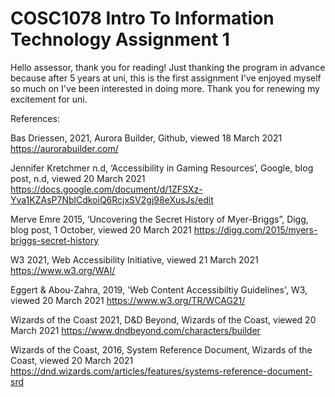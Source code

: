 # COSC1078 Intro To Information Technology Assignment 1

Hello assessor, thank you for reading! Just thanking the program in advance because after 5 years at uni, this is the first assignment I've enjoyed myself so much on I've been interested in doing more. Thank you for renewing my excitement for uni.


References:


Bas Driessen, 2021, Aurora Builder, Github, viewed 18 March 2021 <https://aurorabuilder.com/>

Jennifer Kretchmer n.d, ‘Accessibility in Gaming Resources’, Google, blog post, n.d, viewed 20 March 2021 <https://docs.google.com/document/d/1ZFSXz-Yva1KZAsP7NblCdkoiQ6RcjxSV2gj98eXusJs/edit>

Merve Emre 2015, ‘Uncovering the Secret History of Myer-Briggs”, Digg, blog post, 1 October, viewed 20 March 2021 <https://digg.com/2015/myers-briggs-secret-history>

W3 2021, Web Accessibility Initiative, viewed 21 March 2021 <https://www.w3.org/WAI/>

Eggert & Abou-Zahra, 2019, 'Web Content Accessibiltiy Guidelines', W3, viewed 20 March 2021 <https://www.w3.org/TR/WCAG21/>

Wizards of the Coast 2021, D&D Beyond, Wizards of the Coast, viewed 20 March 2021
<https://www.dndbeyond.com/characters/builder>

Wizards of the Coast, 2016, System Reference Document, Wizards of the Coast, viewed 20 March 2021 <https://dnd.wizards.com/articles/features/systems-reference-document-srd>
